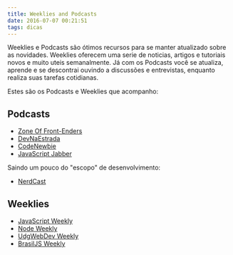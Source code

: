```yaml
---
title: Weeklies and Podcasts
date: 2016-07-07 00:21:51
tags: dicas
---
```


Weeklies e Podcasts são ótimos recursos para se manter atualizado sobre as novidades. Weeklies oferecem uma serie de noticias, artigos e tutoriais novos e muito uteis semanalmente. Já com os Podcasts você se atualiza, aprende e se descontrai ouvindo a discussões e entrevistas, enquanto realiza suas tarefas cotidianas.

Estes são os Podcasts e Weeklies que acompanho:

## Podcasts

- [Zone Of Front-Enders](http://zofe.com.br/)
- [DevNaEstrada](http://devnaestrada.com.br/)
- [CodeNewbie](http://www.codenewbie.org/)
- [JavaScript Jabber](https://devchat.tv/js-jabber)

Saindo um pouco do "escopo" de desenvolvimento:
- [NerdCast](https://jovemnerd.com.br/nerdcast/)

## Weeklies

- [JavaScript Weekly](http://javascriptweekly.com/)
- [Node Weekly](http://nodeweekly.com/)
- [UdgWebDev Weekly](http://weekly.udgwebdev.com/)
- [BrasilJS Weekly](https://braziljs.org/#weekly)
